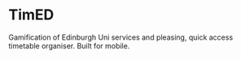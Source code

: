 # TimED
Gamification of Edinburgh Uni services and pleasing, quick access timetable organiser. Built for mobile.

